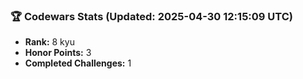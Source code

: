 ### 🏆 Codewars Stats (Updated: 2025-04-30 12:15:09 UTC)

- **Rank:** 8 kyu
- **Honor Points:** 3
- **Completed Challenges:** 1
